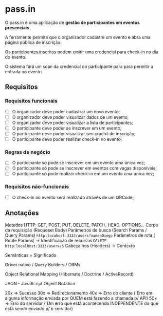 # pass.in

O pass.in é uma aplicação de **gestão de participantes em eventos presenciais**.

A ferramente permite que o organizador cadastre um evento e abra uma página pública de inscrição.

Os participantes inscritos podem emitir uma credencial para check-in no dia do evento.

O sistema fará um scan da credencial do participante para para permitir a entrada no evento.

## Requisitos

### Requisitos funcionais

- [ ] O organizador deve poder cadastrar um novo evento;
- [ ] O organizador deve poder visualizar dados de um evento;
- [ ] O organizador deve poder visualizar a lista de participantes;
- [ ] O participante deve poder se inscrever em um evento;
- [ ] O participante deve poder visualizar seu crachá de inscrição;
- [ ] O participante deve poder realizar check-in no evento;

### Regras de negócio

- [ ] O participante só pode se inscrever em um evento uma única vez;
- [ ] O participante só pode se inscrever em eventos com vagas disponíveis;
- [ ] O participante só pode realizar check-in em um evento uma única vez;

### Requisitos não-funcionais

- [ ] O check-in no evento será realizado através de um QRCode;

## Anotações

Metodos HTTP: GET, POST, PUT, DELETE, PATCH, HEAD, OPTIONS...
Corpo da requisição (Requeset Body)
Parâmetros de busca (Search Params / Query Params) `http:locahost:3333/users?name=Diego`
Parâmetros de rota ( Route Params) -> Identificação de recursos `DELETE http:localhost:3333/users/5`
Cabeçalhos (Headers) -> Contexto

Semânticas = Significado

Driver nativo / Query Builders / ORMs

Object Relational Mapping (Hibernate / Doctrine / ActiveRecord)

JSON - JavaScript Object Notation

20x => Sucesso
30x => Redirecionamento
40x => Erro do cliente ( Erro em alguma informação enviada por QUEM está fazendo a chamada p/ API)
50x => Erro do servidor ( Um erro que está acontecendo INDEPENDENTE do que está sendo enviado p/ o servidor)
